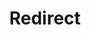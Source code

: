 ﻿---
layout: src/layouts/Redirect.astro
title: Redirect
redirect: https://octopus.com/docs/octopus-rest-api/cli/octopus-project-disconnect
pubDate:  2023-01-01
navSearch: false
navSitemap: false
navMenu: false
---
